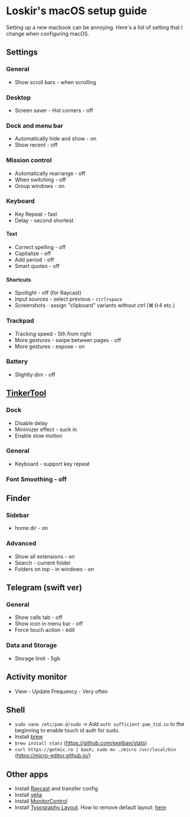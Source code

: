 # Loskir's macOS setup guide

Setting up a new macbook can be annoying. Here's a list of setting that I change when configuring macOS.

## Settings
### General
- Show scroll bars - when scrolling

### Desktop
- Screen saver - Hot corners - off

### Dock and menu bar
- Automatically hide and show - on
- Show recent - off

### Mission control
- Automatically rearrange - off
- When switching - off
- Group windows - on

### Keyboard
- Key Repeat - fast
- Delay - second shortest
#### Text
- Correct spelling - off
- Capitalize - off
- Add period - off
- Smart quotes - off
#### Shortcuts
- Spotlight - off (for Raycast)
- Input sources - select previous - `ctrl+space`
- Screenshots - assign "clipboard" variants without ctrl (⌘⇧4 etc.)

### Trackpad
- Tracking speed - 5th from right
- More gestures - swipe between pages - off
- More gestures - expose - on

### Battery
- Slightly dim - off

## [TinkerTool](http://www.bresink.com/osx/TinkerTool.html)
### Dock
- Disable delay
- Minimizer effect - suck in
- Enable slow motion

### General
- Keyboard - support key repeat

### Font Smoothing - off

## Finder
### Sidebar
- home dir - on
### Advanced
- Show all extensions - on
- Search - current folder
- Folders on top - in windows - on

## Telegram (swift ver)
### General
- Show calls tab - off
- Show icon in menu bar - off
- Force touch action - edit

### Data and Storage
- Storage limit - 5gb

## Activity monitor
- View - Update Frequency - Very often

## Shell
- `sudo nano /etc/pam.d/sudo` -> Add `auth sufficient pam_tid.so` to the beginning to enable touch id auth for sudo.
- Install [brew](https://brew.sh/)
- `brew install stats` (https://github.com/exelban/stats)
- `curl https://getmic.ro | bash; sudo mv ./micro /usr/local/bin` (https://micro-editor.github.io/)

## Other apps
- Install [Raycast](https://raycast.com) and transfer config
- Install [velja](https://apps.apple.com/ru/app/velja/id1607635845?l=en&mt=12)
- Install [MonitorControl](https://github.com/MonitorControl/MonitorControl/releases)
- Install [Typography Layout](https://ilyabirman.ru/typography-layout/). How to remove default layout: [here](https://dev-postnov.ru/how-remove-the-default-keyboard-layout/)
